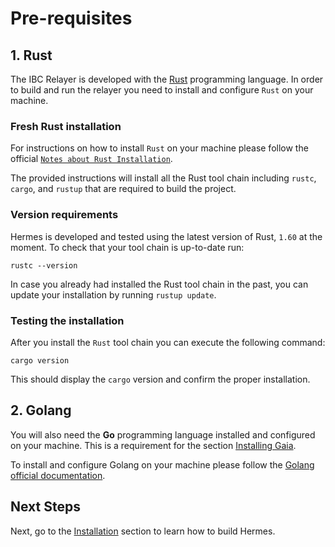 # Pre-requisites

## 1. Rust

The IBC Relayer is developed with the [Rust](https://www.rust-lang.org)
programming language. In order to build and run the relayer you need to install
and configure `Rust` on your machine.

### Fresh Rust installation

For instructions on how to install `Rust` on your machine please follow the
official
[`Notes about Rust Installation`](https://www.rust-lang.org/tools/install).

The provided instructions will install all the Rust tool chain including
`rustc`, `cargo`, and `rustup` that are required to build the project.

### Version requirements

Hermes is developed and tested using the latest version of Rust, `1.60` at the
moment. To check that your tool chain is up-to-date run:

```shell
rustc --version
```

In case you already had installed the Rust tool chain in the past, you can
update your installation by running `rustup update`.

### Testing the installation

After you install the `Rust` tool chain you can execute the following command:

```shell
cargo version
```

This should display the `cargo` version and confirm the proper installation.

## 2. Golang

You will also need the **Go** programming language installed and configured on
your machine. This is a requirement for the section
[Installing Gaia](../tutorials/pre-requisites/gaia.md).

To install and configure Golang on your machine please follow the
[Golang official documentation](https://golang.org/doc/install).

## Next Steps

Next, go to the [Installation](./installation.md) section to learn how to build
Hermes.
